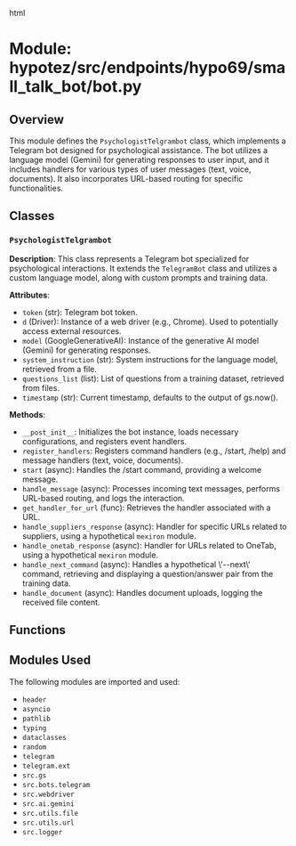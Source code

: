 html
<h1>Module: hypotez/src/endpoints/hypo69/small_talk_bot/bot.py</h1>

<h2>Overview</h2>
<p>This module defines the <code>PsychologistTelgrambot</code> class, which implements a Telegram bot designed for psychological assistance.  The bot utilizes a language model (Gemini) for generating responses to user input, and it includes handlers for various types of user messages (text, voice, documents). It also incorporates URL-based routing for specific functionalities.</p>

<h2>Classes</h2>

<h3><code>PsychologistTelgrambot</code></h3>

<p><strong>Description</strong>: This class represents a Telegram bot specialized for psychological interactions.  It extends the <code>TelegramBot</code> class and utilizes a custom language model, along with custom prompts and training data.</p>

<p><strong>Attributes</strong>:</p>
<ul>
  <li><code>token</code> (str): Telegram bot token.</li>
  <li><code>d</code> (Driver): Instance of a web driver (e.g., Chrome). Used to potentially access external resources.</li>
  <li><code>model</code> (GoogleGenerativeAI): Instance of the generative AI model (Gemini) for generating responses.</li>
  <li><code>system_instruction</code> (str): System instructions for the language model, retrieved from a file.</li>
  <li><code>questions_list</code> (list): List of questions from a training dataset, retrieved from files.</li>
  <li><code>timestamp</code> (str): Current timestamp, defaults to the output of gs.now().</li>
</ul>

<p><strong>Methods</strong>:</p>
<ul>
  <li><code>__post_init__</code>: Initializes the bot instance, loads necessary configurations, and registers event handlers.</li>
  <li><code>register_handlers</code>: Registers command handlers (e.g., /start, /help) and message handlers (text, voice, documents).</li>
  <li><code>start</code> (async): Handles the /start command, providing a welcome message.</li>
  <li><code>handle_message</code> (async): Processes incoming text messages, performs URL-based routing, and logs the interaction.</li>
  <li><code>get_handler_for_url</code> (func): Retrieves the handler associated with a URL.</li>
  <li><code>handle_suppliers_response</code> (async): Handler for specific URLs related to suppliers, using a hypothetical <code>mexiron</code> module.</li>
  <li><code>handle_onetab_response</code> (async): Handler for URLs related to OneTab, using a hypothetical <code>mexiron</code> module.</li>
  <li><code>handle_next_command</code> (async): Handles a hypothetical \'--next\' command, retrieving and displaying a question/answer pair from the training data.</li>
  <li><code>handle_document</code> (async): Handles document uploads, logging the received file content.</li>
</ul>


<h2>Functions</h2>

<!-- Function documentation would go here -->


<h2>Modules Used</h2>
<p>The following modules are imported and used:</p>
<ul>
<li><code>header</code></li>
<li><code>asyncio</code></li>
<li><code>pathlib</code></li>
<li><code>typing</code></li>
<li><code>dataclasses</code></li>
<li><code>random</code></li>
<li><code>telegram</code></li>
<li><code>telegram.ext</code></li>
<li><code>src.gs</code></li>
<li><code>src.bots.telegram</code></li>
<li><code>src.webdriver</code></li>
<li><code>src.ai.gemini</code></li>
<li><code>src.utils.file</code></li>
<li><code>src.utils.url</code></li>
<li><code>src.logger</code></li>
</ul>